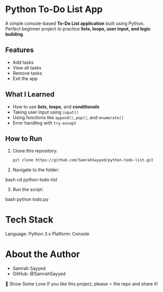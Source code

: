 # Python To-Do List App

A simple console-based **To-Do List application** built using Python.  
Perfect beginner project to practice **lists, loops, user input, and logic building**.


## Features

-  Add tasks
-  View all tasks
-  Remove tasks
-  Exit the app


## What I Learned

- How to use **lists**, **loops**, and **conditionals**
- Taking user input using `input()`
- Using functions like `append()`, `pop()`, and `enumerate()`
- Error handling with `try-except`


## How to Run

1. Clone this repository:
   
   ```bash
   git clone https://github.com/SamrahSayyed/python-todo-list.git

3. Navigate to the folder:

bash
cd python-todo-list

3. Run the script:

bash
python todo.py

# Tech Stack
Language: Python 3.x
Platform: Console

# About the Author
- Samrah Sayyed
- GitHub: @SamrahSayyed



🌟 Show Some Love
If you like this project, please ⭐ the repo and share it!
